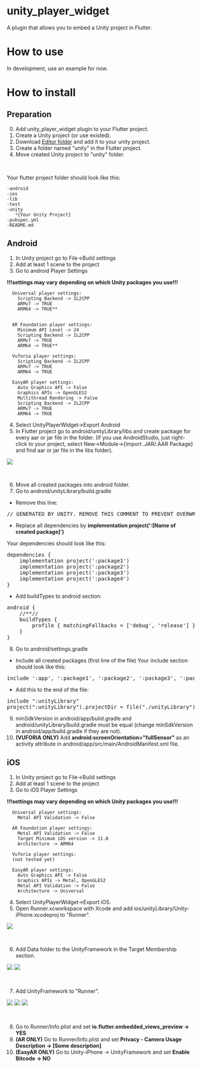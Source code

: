 # unity_player_widget

A plugin that allows you to embed a Unity project in Flutter.

# How to use
In development, use an example for now.

# How to install
## Preparation
0. Add unity_player_widget plugin to your Flutter project.
1. Create a Unity project (or use existed).
2. Download [Editor folder](https://github.com/Pavel-Kupreichyk/unity-player-widget/tree/master/Editor) and add it to your unity project.
2. Create a folder named "unity" in the Flutter project.
3. Move created Unity project to "unity" folder.

<br />

Your flutter project folder should look like this:
```
-android
-ios
-lib
-test
-unity
   └{Your Unity Project}
-pubspec.yml
-README.md
```
## Android
1. In Unity project go to File->Build settings
2. Add at least 1 scene to the project
3. Go to android Player Settings

  **!!!settings may vary depending on which Unity packages you use!!!**
```
  Universal player settings:
    Scripting Backend -> IL2CPP
    ARMv7 -> TRUE
    ARM64 -> TRUE**


  AR Foundation player settings:
    Minimum API Level -> 24
    Scripting Backend -> IL2CPP
    ARMv7 -> TRUE
    ARM64 -> TRUE**

  Vuforia player settings:
    Scripting Backend -> IL2CPP
    ARMv7 -> TRUE
    ARM64 -> TRUE
    
  EasyAR player settings:
    Auto Graphics API -> False
    Graphics APIs -> OpenGLES2
    Multithread Rendering -> False
    Scripting Backend -> IL2CPP
    ARMv7 -> TRUE
    ARM64 -> TRUE
 ```
4. Select UnityPlayerWidget->Export Android
5. In Flutter project go to android/unityLibrary/libs and create package for every aar or jar file in the folder.
(If you use AndroidStudio, just right-click to your project, select New->Module->{Import .JAR/.AAR Package} and find aar or jar file in the libs folder).

![](images/photo7.png)

<br />

6. Move all created packages into android folder. 
7. Go to android/unityLibrary/build.gradle
- Remove this line:
<pre>// GENERATED BY UNITY. REMOVE THIS COMMENT TO PREVENT OVERWRITING WHEN EXPORTING AGAIN</pre>
- Replace all dependencies by **implementation project(':[Name of created package]')**

Your dependencies should look like this:
<pre>
dependencies {
    implementation project(':package1')
    implementation project(':package2')
    implementation project(':package3')
    implementation project(':package4')
}
</pre>
- Add buildTypes to android section:
<pre>android {
	//**//
	buildTypes {
		profile { matchingFallbacks = ['debug', 'release'] }
	}
}
</pre>
8. Go to android/settings.gradle
- Include all created packages (first line of the file)
Your include section should look like this:
<pre>
include ':app', ':package1', ':package2', ':package3', ':package4'
</pre>
- Add this to the end of the file:
<pre>
include ":unityLibrary"
project(":unityLibrary").projectDir = file("./unityLibrary")
</pre>
9. minSdkVersion in android/app/build.gradle and android/unityLibrary/build.gradle must be equal (change minSdkVersion in android/app/build.gradle if they are not).
10. **(VUFORIA ONLY)**
Add **android:screenOrientation="fullSensor"** as an activity attribute in android/app/src/main/AndroidManifest.xml file.

## iOS
1. In Unity project go to File->Build settings
2. Add at least 1 scene to the project
3. Go to iOS Player Settings

  **!!!settings may vary depending on which Unity packages you use!!!**
```
  Universal player settings:
    Metal API Validation -> False
    
  AR Foundation player settings:
    Metal API Validation -> False
    Target Minimum iOS version -> 11.0
    Architecture -> ARM64
    
  Vuforia player settings:
  (not tested yet)
    
  EasyAR player settings:
    Auto Graphics API -> False
    Graphics APIs -> Metal, OpenGLES2
    Metal API Validation -> False
    Architecture -> Universal
```
4. Select UnityPlayerWidget->Export iOS.
5. Open Runner.xcworkspace with Xcode and add ios/unityLibrary/Unity-iPhone.xcodeproj to "Runner".

![](images/photo6.png)

<br />

6. Add Data folder to the UnityFramework in the Target Membership section.

![](images/photo1.png)
![](images/photo2.png)

<br />

7. Add UnityFramework to "Runner".

![](images/photo3.png)
![](images/photo4.png)
![](images/photo5.png)

<br />

8. Go to Runner/Info.plist and set **io.flutter.embedded_views_preview -> YES**
9. **(AR ONLY)**
Go to Runner/Info.plist and set **Privacy - Camera Usage Description -> [Some description]**
10. **(EasyAR ONLY)**
Go to Unity-iPhone -> UnityFramework and set **Enable Bitcode -> NO**

